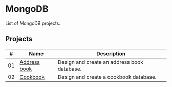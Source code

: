 # MongoDB

List of MongoDB projects.

## Projects

|  #  | Name                                     | Description                                              |
| ----| -----------------------------------------| ---------------------------------------------------------|
|  01 | [Address book](./address-book/README.md) | Design and create an address book database.              |
|  02 | [Cookbook](./cookbook/README.md)         | Design and create a cookbook database.                   |
